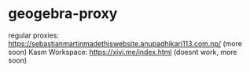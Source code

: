 # geogebra-proxy
regular proxies: https://sebastianmartinmadethiswebsite.anupadhikari113.com.np/ (more soon)
Kasm Workspace: https://xivi.me/index.html (doesnt work, more soon)
